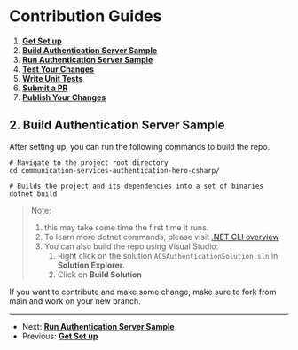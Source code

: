 # Contribution Guides

1. **[Get Set up](<1. get-set-up.md>)**
2. **[Build Authentication Server Sample](<2. build-authentication-sample.md>)**
3. **[Run Authentication Server Sample](<3. run-authentication-sample.md>)**
4. **[Test Your Changes](<4. test-your-changes.md>)**
5. **[Write Unit Tests](<5. write-unit-tests.md>)**
6. **[Submit a PR](<6. submit-a-pr.md>)**
7. **[Publish Your Changes](<7. publish-your-changes.md>)**

## 2. Build Authentication Server Sample

After setting up, you can run the following commands to build the repo.

```shell
# Navigate to the project root directory
cd communication-services-authentication-hero-csharp/

# Builds the project and its dependencies into a set of binaries
dotnet build
```

> Note: 
>
> 1. this may take some time the first time it runs.
> 2. To learn more dotnet commands, please visit [.NET CLI overview](https://docs.microsoft.com/en-us/dotnet/core/tools/)
> 3. You can also build the repo using Visual Studio:
>    1. Right click on the solution `ACSAuthenticationSolution.sln` in **Solution Explorer**.
>    2. Click on **Build Solution**

If you want to contribute and make some change, make sure to fork from main and work on your new branch.

---

- Next: **[Run Authentication Server Sample](<3. run-authentication-sample.md>)**
- Previous: **[Get Set up](<1. get-set-up.md>)**
